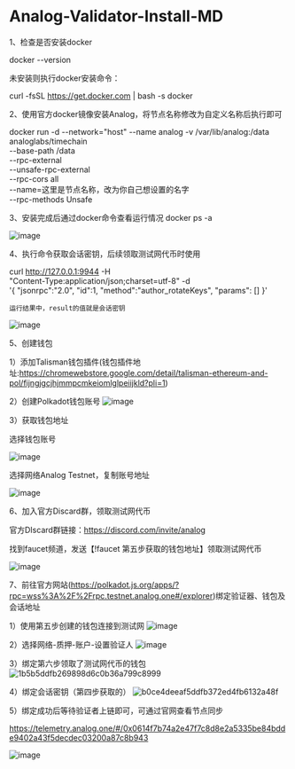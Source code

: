 # Analog-Validator-Install-MD
1、检查是否安装docker
  
  docker --version
  
  未安装则执行docker安装命令：
  
  curl -fsSL https://get.docker.com | bash -s docker
  
2、使用官方docker镜像安装Analog，将节点名称修改为自定义名称后执行即可
  
  docker run -d --network="host" --name analog -v /var/lib/analog:/data analoglabs/timechain \
  --base-path /data \
  --rpc-external \
  --unsafe-rpc-external \
  --rpc-cors all \
  --name=这里是节点名称，改为你自己想设置的名字 \
  --rpc-methods Unsafe
  
3、安装完成后通过docker命令查看运行情况
  docker ps -a

![image](https://github.com/user-attachments/assets/cedf25b8-b990-4f0e-b7e7-e07230da9661)

4、执行命令获取会话密钥，后续领取测试网代币时使用

  curl http://127.0.0.1:9944 -H \
  "Content-Type:application/json;charset=utf-8" -d \
    '{
      "jsonrpc":"2.0",
      "id":1,
      "method":"author_rotateKeys",
      "params": []
    }'
    
    运行结果中，result的值就是会话密钥

![image](https://github.com/user-attachments/assets/940857a3-dcff-4ec0-8972-26e3edabcd13)


5、创建钱包

  1）添加Talisman钱包插件(钱包插件地址:https://chromewebstore.google.com/detail/talisman-ethereum-and-pol/fijngjgcjhjmmpcmkeiomlglpeiijkld?pli=1)
  
  2）创建Polkadot钱包账号
  ![image](https://github.com/user-attachments/assets/22e66f8a-7853-4dff-987e-790460b1fc52)
  
  3）获取钱包地址
  
  选择钱包账号

  ![image](https://github.com/user-attachments/assets/a47ee2a2-c3de-4c4e-acef-ac1d718bbee4)

  
  选择网络Analog Testnet，复制账号地址
  
  ![image](https://github.com/user-attachments/assets/e30318d6-7f2c-4c04-9769-9b6533402d6a)
  
6、加入官方Discard群，领取测试网代币

官方DIscard群链接：https://discord.com/invite/analog

找到faucet频道，发送【!faucet 第五步获取的钱包地址】领取测试网代币

![image](https://github.com/user-attachments/assets/b33c1b36-d674-4317-baa8-c1ce35b27c34)

7、前往官方网站(https://polkadot.js.org/apps/?rpc=wss%3A%2F%2Frpc.testnet.analog.one#/explorer)绑定验证器、钱包及会话地址

1）使用第五步创建的钱包连接到测试网
![image](https://github.com/user-attachments/assets/a520a110-1953-45c4-9b8d-e637d0debc52)

2）选择网络-质押-账户-设置验证人
![image](https://github.com/user-attachments/assets/f0f8aad0-b6ad-40e0-b3db-66fc26f5edf3)

3）绑定第六步领取了测试网代币的钱包
![1b5b5ddfb269898d6c0b36a799c8999](https://github.com/user-attachments/assets/2ad9ac20-142c-4220-be6b-0fb7c9615bd6)

4）绑定会话密钥（第四步获取的）
![b0ce4deeaf5ddfb372ed4fb6132a48f](https://github.com/user-attachments/assets/9ff0e5ea-610d-4920-9f61-96e4f4428626)

5）绑定成功后等待验证者上链即可，可通过官网查看节点同步

https://telemetry.analog.one/#/0x0614f7b74a2e47f7c8d8e2a5335be84bdde9402a43f5decdec03200a87c8b943

![image](https://github.com/user-attachments/assets/b21a7d23-7833-42b9-8f98-7619293ec0a7)



